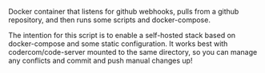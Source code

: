 Docker container that listens for github webhooks, pulls from a github repository, and then runs some scripts and docker-compose.

The intention for this script is to enable a self-hosted stack based on docker-compose and some static configuration. It works best with codercom/code-server mounted to the same directory, so you can manage any conflicts and commit and push manual changes up!
